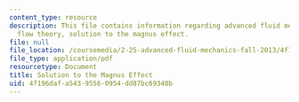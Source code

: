 ```yaml
---
content_type: resource
description: This file contains information regarding advanced fluid mechanics, potential
  flow theory, solution to the magnus effect.
file: null
file_location: /coursemedia/2-25-advanced-fluid-mechanics-fall-2013/4f196dafa54395560954dd87bc69340b_MIT2_25F13_SolutionMagnus.pdf
file_type: application/pdf
resourcetype: Document
title: Solution to the Magnus Effect
uid: 4f196daf-a543-9556-0954-dd87bc69340b
---
```

